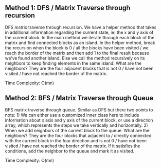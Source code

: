 ## Method 1: DFS / Matrix Traverse through recursion

DFS matrix traverse through recursion. We have a helper method that takes in additional information regarding the current state, ie: the x and y axis of the current block. In the main method we iterate through each block of the matrix and find connected blocks as an island. In the helper method, break the recursion when the block is 0 / all the blocks have been visited / we reach the border of the matrix and then add 1 to the final result because we've found another island. Else we call the method recursively on its neighbors to keep finding elements in the same island. What are the neighbors? They are the four adjacent blocks that is not 0 / have not been visited / have not reached the border of the matrix. 

Time Complexity: O(mn) 

## Method 2: BFS / Matrix Traverse through Queue

BFS matrix traverse through queue. Similar as DFS but there two points to note: 1) We can either use a customized inner class here to include information about x axis and y axis of the current block, or use a direction array, which represents the steps we take vertically and horizontally. 2) When we add neighbors of the current block to the queue. What are the neighbors? They are the four blocks that adjacent to / directly connected with the current block in the four direction and is not 0 / have not been visited / have not reached the border of the matrix. If it satisfies the conditions, add the neighbor to the queue and mark it as visited.

Time Complexity: O(mn) 
